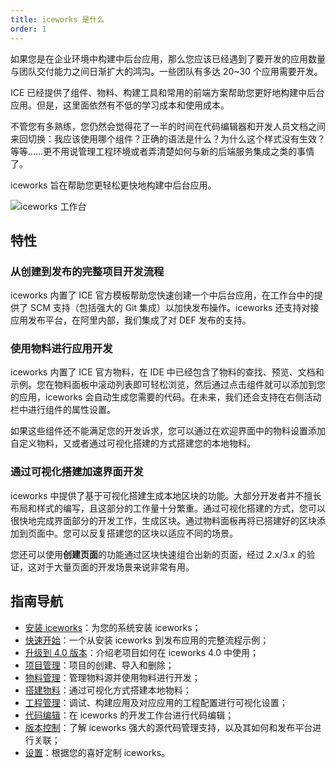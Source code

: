 ```yaml
---
title: iceworks 是什么
order: 1
---
```


如果您是在企业环境中构建中后台应用，那么您应该已经遇到了要开发的应用数量与团队交付能力之间日渐扩大的鸿沟。一些团队有多达 20~30 个应用需要开发。

ICE 已经提供了组件、物料、构建工具和常用的前端方案帮助您更好地构建中后台应用。但是，这里面依然有不低的学习成本和使用成本。

不管您有多熟练，您仍然会觉得花了一半的时间在代码编辑器和开发人员文档之间来回切换：我应该使用哪个组件？正确的语法是什么？为什么这个样式没有生效？等等……更不用说管理工程环境或者弄清楚如何与新的后端服务集成之类的事情了。

iceworks 旨在帮助您更轻松更快地构建中后台应用。

![iceworks 工作台](https://img.alicdn.com/tfs/TB1vrlutoT1gK0jSZFhXXaAtVXa-2880-1754.png)

## 特性

### 从创建到发布的完整项目开发流程

iceworks 内置了 ICE 官方模板帮助您快速创建一个中后台应用，在工作台中的提供了 SCM 支持（包括强大的 Git 集成）以加快发布操作。iceworks 还支持对接应用发布平台，在阿里内部，我们集成了对 DEF 发布的支持。

### 使用物料进行应用开发

iceworks 内置了 ICE 官方物料，在 IDE 中已经包含了物料的查找、预览、文档和示例。您在物料面板中滚动列表即可轻松浏览，然后通过点击组件就可以添加到您的应用，iceworks 会自动生成您需要的代码。在未来，我们还会支持在右侧活动栏中进行组件的属性设置。

如果这些组件还不能满足您的开发诉求，您可以通过在欢迎界面中的物料设置添加自定义物料，又或者通过可视化搭建的方式搭建您的本地物料。

### 通过可视化搭建加速界面开发

iceworks 中提供了基于可视化搭建生成本地区块的功能。大部分开发者并不擅长布局和样式的编写，且这部分的工作量十分繁重。通过可视化搭建的方式，您可以很快地完成界面部分的开发工作，生成区块。通过物料面板再将已搭建好的区块添加到页面中。您可以反复搭建您的区块以适应不同的场景。

您还可以使用**创建页面**的功能通过区块快速组合出新的页面，经过 2.x/3.x 的验证，这对于大量页面的开发场景来说非常有用。

## 指南导航

- [安装 iceworks](./setup)：为您的系统安装 iceworks；
- [快速开始](./quick-start)：一个从安装 iceworks 到发布应用的完整流程示例；
- [升级到 4.0 版本](./migrate)：介绍老项目如何在 iceworks 4.0 中使用；
- [项目管理](./guide/project)：项目的创建、导入和删除；
- [物料管理](./guide/material)：管理物料源并使用物料进行开发； 
- [搭建物料](./guide/visual)：通过可视化方式搭建本地物料；
- [工程管理](./guide/engineering)：调试、构建应用及对应应用的工程配置进行可视化设置；
- [代码编辑](./guide/editor)：在 iceworks 的开发工作台进行代码编辑；
- [版本控制](./guide/versioncontrol)：了解 iceworks 强大的源代码管理支持，以及其如何和发布平台进行关联；
- [设置](./guide/settings)：根据您的喜好定制 iceworks。
